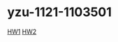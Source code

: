 # yzu-1121-1103501
[HW1](https://github.com/RusstheGOAT/yzu-1121-1103501/blob/main/HW1.md)
[HW2](https://github.com/RusstheGOAT/yzu-1121-1103501/blob/main/HW2.md)
